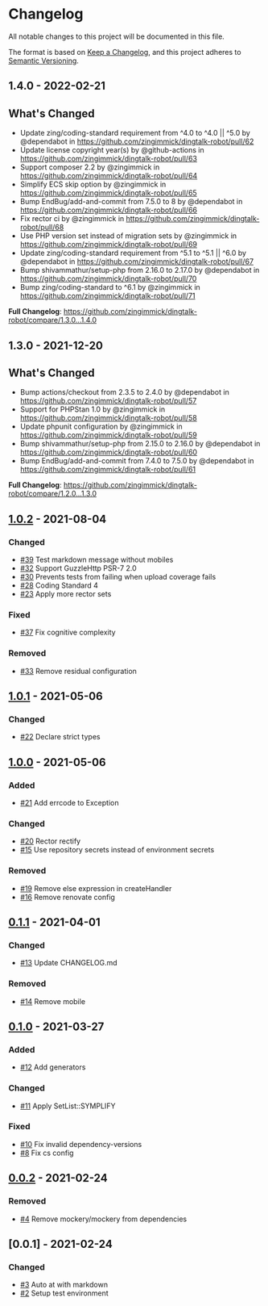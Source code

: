 # Changelog

All notable changes to this project will be documented in this file.

The format is based on [Keep a Changelog](https://keepachangelog.com/en/1.0.0/),
and this project adheres to [Semantic Versioning](https://semver.org/spec/v2.0.0.html).

## 1.4.0 - 2022-02-21

## What's Changed

- Update zing/coding-standard requirement from ^4.0 to ^4.0 || ^5.0 by @dependabot in https://github.com/zingimmick/dingtalk-robot/pull/62
- Update license copyright year(s) by @github-actions in https://github.com/zingimmick/dingtalk-robot/pull/63
- Support composer 2.2 by @zingimmick in https://github.com/zingimmick/dingtalk-robot/pull/64
- Simplify ECS skip option by @zingimmick in https://github.com/zingimmick/dingtalk-robot/pull/65
- Bump EndBug/add-and-commit from 7.5.0 to 8 by @dependabot in https://github.com/zingimmick/dingtalk-robot/pull/66
- Fix rector ci by @zingimmick in https://github.com/zingimmick/dingtalk-robot/pull/68
- Use PHP version set instead of migration sets by @zingimmick in https://github.com/zingimmick/dingtalk-robot/pull/69
- Update zing/coding-standard requirement from ^5.1 to ^5.1 || ^6.0 by @dependabot in https://github.com/zingimmick/dingtalk-robot/pull/67
- Bump shivammathur/setup-php from 2.16.0 to 2.17.0 by @dependabot in https://github.com/zingimmick/dingtalk-robot/pull/70
- Bump zing/coding-standard to ^6.1 by @zingimmick in https://github.com/zingimmick/dingtalk-robot/pull/71

**Full Changelog**: https://github.com/zingimmick/dingtalk-robot/compare/1.3.0...1.4.0

## 1.3.0 - 2021-12-20

## What's Changed

- Bump actions/checkout from 2.3.5 to 2.4.0 by @dependabot in https://github.com/zingimmick/dingtalk-robot/pull/57
- Support for PHPStan 1.0 by @zingimmick in https://github.com/zingimmick/dingtalk-robot/pull/58
- Update phpunit configuration by @zingimmick in https://github.com/zingimmick/dingtalk-robot/pull/59
- Bump shivammathur/setup-php from 2.15.0 to 2.16.0 by @dependabot in https://github.com/zingimmick/dingtalk-robot/pull/60
- Bump EndBug/add-and-commit from 7.4.0 to 7.5.0 by @dependabot in https://github.com/zingimmick/dingtalk-robot/pull/61

**Full Changelog**: https://github.com/zingimmick/dingtalk-robot/compare/1.2.0...1.3.0

## [1.0.2](https://github.com/zingimmick/dingtalk-robot/compare/1.0.1...1.0.2) - 2021-08-04

### Changed

- [#39](https://github.com/zingimmick/dingtalk-robot/pull/39) Test markdown message without mobiles
- [#32](https://github.com/zingimmick/dingtalk-robot/pull/32) Support GuzzleHttp PSR-7 2.0
- [#30](https://github.com/zingimmick/dingtalk-robot/pull/30) Prevents tests from failing when upload coverage fails
- [#28](https://github.com/zingimmick/dingtalk-robot/pull/28) Coding Standard 4
- [#23](https://github.com/zingimmick/dingtalk-robot/pull/23) Apply more rector sets

### Fixed

- [#37](https://github.com/zingimmick/dingtalk-robot/pull/37) Fix cognitive complexity

### Removed

- [#33](https://github.com/zingimmick/dingtalk-robot/pull/33) Remove residual configuration

## [1.0.1](https://github.com/zingimmick/dingtalk-robot/compare/1.0.0...1.0.1) - 2021-05-06

### Changed

- [#22](https://github.com/zingimmick/dingtalk-robot/pull/22) Declare strict types

## [1.0.0](https://github.com/zingimmick/dingtalk-robot/compare/0.1.1...1.0.0) - 2021-05-06

### Added

- [#21](https://github.com/zingimmick/dingtalk-robot/pull/21) Add errcode to Exception

### Changed

- [#20](https://github.com/zingimmick/dingtalk-robot/pull/20) Rector rectify
- [#15](https://github.com/zingimmick/dingtalk-robot/pull/15) Use repository secrets instead of environment secrets

### Removed

- [#19](https://github.com/zingimmick/dingtalk-robot/pull/19) Remove else expression in createHandler
- [#16](https://github.com/zingimmick/dingtalk-robot/pull/16) Remove renovate config

## [0.1.1](https://github.com/zingimmick/dingtalk-robot/compare/0.1.0...0.1.1) - 2021-04-01

### Changed

- [#13](https://github.com/zingimmick/dingtalk-robot/pull/13) Update CHANGELOG.md

### Removed

- [#14](https://github.com/zingimmick/dingtalk-robot/pull/14) Remove mobile

## [0.1.0](https://github.com/zingimmick/dingtalk-robot/compare/0.0.2...0.1.0) - 2021-03-27

### Added

- [#12](https://github.com/zingimmick/dingtalk-robot/pull/12) Add generators

### Changed

- [#11](https://github.com/zingimmick/dingtalk-robot/pull/11) Apply SetList::SYMPLIFY

### Fixed

- [#10](https://github.com/zingimmick/dingtalk-robot/pull/10) Fix invalid dependency-versions
- [#8](https://github.com/zingimmick/dingtalk-robot/pull/8) Fix cs config

## [0.0.2](https://github.com/zingimmick/dingtalk-robot/compare/0.0.1...0.0.2) - 2021-02-24

### Removed

- [#4](https://github.com/zingimmick/dingtalk-robot/pull/4) Remove mockery/mockery from dependencies

## [0.0.1] - 2021-02-24

### Changed

- [#3](https://github.com/zingimmick/dingtalk-robot/pull/3) Auto at with markdown
- [#2](https://github.com/zingimmick/dingtalk-robot/pull/2) Setup test environment
